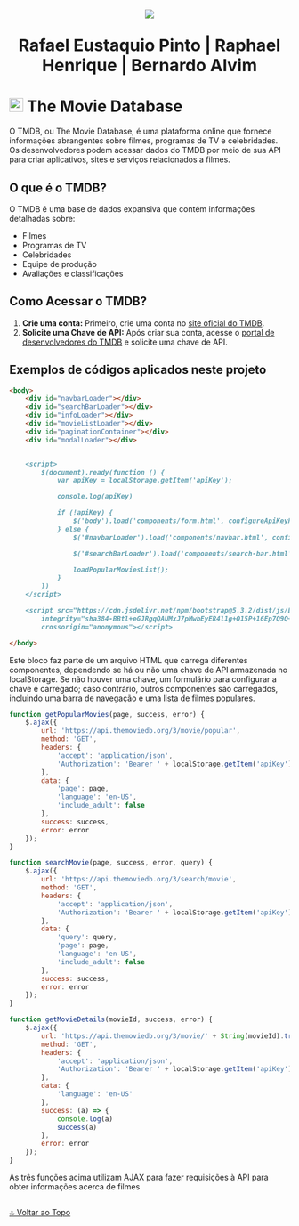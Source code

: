 <h1 align="center">
  <a href="https://git.io/typing-svg">
    <img src="https://readme-typing-svg.herokuapp.com/?lines=RESTFUL APP;Trabalho Prático&center=true&size=35">
  </a>
</h1>

<p align="center" style="font-size: 30px"><strong>Rafael Eustaquio Pinto | Raphael Henrique | Bernardo Alvim</strong></p>

# <img src="https://hub.meltano.com/assets/static/tmdb.1339262.ba8654571060cac8ca984f640440c1ed.png" height="25">  <b>The Movie Database</b>

O TMDB, ou The Movie Database, é uma plataforma online que fornece informações abrangentes sobre filmes, programas de TV e celebridades. Os desenvolvedores podem acessar dados do TMDB por meio de sua API para criar aplicativos, sites e serviços relacionados a filmes.

## O que é o TMDB?

O TMDB é uma base de dados expansiva que contém informações detalhadas sobre:

- Filmes
- Programas de TV
- Celebridades
- Equipe de produção
- Avaliações e classificações

## Como Acessar o TMDB?

1. **Crie uma conta:** Primeiro, crie uma conta no [site oficial do TMDB](https://www.themoviedb.org).
2. **Solicite uma Chave de API:** Após criar sua conta, acesse o [portal de desenvolvedores do TMDB](https://www.themoviedb.org/settings/api) e solicite uma chave de API.

## Exemplos de códigos aplicados neste projeto

```md
<body>
    <div id="navbarLoader"></div>
    <div id="searchBarLoader"></div>
    <div id="infoLoader"></div>
    <div id="movieListLoader"></div>
    <div id="paginationContainer"></div>
    <div id="modalLoader"></div>


    <script>
        $(document).ready(function () {
            var apiKey = localStorage.getItem('apiKey');

            console.log(apiKey)

            if (!apiKey) {
                $('body').load('components/form.html', configureApiKeyForm)
            } else {
                $('#navbarLoader').load('components/navbar.html', configureNavbar)

                $('#searchBarLoader').load('components/search-bar.html', configureSearchBar)

                loadPopularMoviesList();
            }
        })
    </script>

    <script src="https://cdn.jsdelivr.net/npm/bootstrap@5.3.2/dist/js/bootstrap.min.js"
        integrity="sha384-BBtl+eGJRgqQAUMxJ7pMwbEyER4l1g+O15P+16Ep7Q9Q+zqX6gSbd85u4mG4QzX+"
        crossorigin="anonymous"></script>

</body>
```
Este bloco faz parte de um arquivo HTML que carrega diferentes componentes, dependendo se há ou não uma chave de API armazenada no localStorage. Se não houver uma chave, um formulário para configurar a chave é carregado; caso contrário, outros componentes são carregados, incluindo uma barra de navegação e uma lista de filmes populares.

```js
function getPopularMovies(page, success, error) {
    $.ajax({
        url: 'https://api.themoviedb.org/3/movie/popular',
        method: 'GET',
        headers: {
            'accept': 'application/json',
            'Authorization': 'Bearer ' + localStorage.getItem('apiKey')
        },
        data: {
            'page': page,
            'language': 'en-US',
            'include_adult': false
        },
        success: success,
        error: error
    });
}
```
```js
function searchMovie(page, success, error, query) {
    $.ajax({
        url: 'https://api.themoviedb.org/3/search/movie',
        method: 'GET',
        headers: {
            'accept': 'application/json',
            'Authorization': 'Bearer ' + localStorage.getItem('apiKey')
        },
        data: {
            'query': query,
            'page': page,
            'language': 'en-US',
            'include_adult': false
        },
        success: success,
        error: error
    });
}
```
```js
function getMovieDetails(movieId, success, error) {
    $.ajax({
        url: 'https://api.themoviedb.org/3/movie/' + String(movieId).trim(),
        method: 'GET',
        headers: {
            'accept': 'application/json',
            'Authorization': 'Bearer ' + localStorage.getItem('apiKey')
        },
        data: {
            'language': 'en-US'
        },
        success: (a) => {
            console.log(a)
            success(a)
        },
        error: error
    });
}
```
As três funções acima utilizam AJAX para fazer requisições à API para obter informações acerca de filmes

##

[🔝 Voltar ao Topo](#--------)
